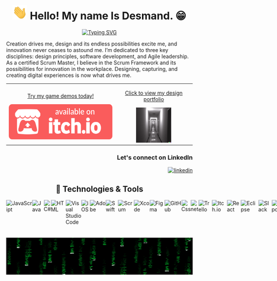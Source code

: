 <h1 align="center"><img src="./media/waving-hand.gif" width="40"> Hello! My name Is Desmand. 😁 </h1>

<div align="center">
<a href="https://git.io/typing-svg"><img src="https://readme-typing-svg.demolab.com?font=Fira+Code&pause=2000&color=0BF72C&width=435&lines=Multi-Talented+Creative+Technologist" alt="Typing SVG" /></a>
</div>

<p>Creation drives me, design and its endless possibilities excite me, and innovation never ceases to astound me. I’m dedicated to three key disciplines: design principles, software development, and Agile leadership. As a certified Scrum Master, I believe in the Scrum Framework and its possibilities for innovation in the workplace. Designing, capturing, and creating digital experiences is now what drives me.</p>

<table align="center">
<tr>
  
<td align="center">
  <a href="https://blacksky-design-studio.itch.io">
    <p>Try my game demos today!</p>
    <img src="./media/badgeColor.png" height="95" />
  </a>
</td>

  
<td align="center">
 <a href="https://blackskydesignstudio.com/dk-portfolio/" >
    <p>Click to view my design portfolio</p>
    <img src="./media/hall.png" height="95"/>
  </a>
</td>
</tr>
</table>

<div align="right">
<h3>Let's connect on LinkedIn</h3>
<a href="https://www.linkedin.com/in/desmandking/">
  <img alt="linkedin" title="Linkedin Profile" src="https://img.shields.io/badge/linkedin-%230077B5.svg?&style=for-the-badge&logo=linkedin&logoColor=white"/></a>
</div>
  
  <h2 align="center">🔨 Technologies & Tools</h2>
  
 <div style="display:flex; flex-direction:row;">
  <img alt="JavaScript" src="https://img.shields.io/badge/JavaScript-F7DF1E.svg?style=for-the-badge&logo=javascript&logoColor=black">
  <img alt="Java" src="https://img.shields.io/badge/Java-007396.svg?style=for-the-badge&logo=java&logoColor=white">
  <img alt="C#" src="https://img.shields.io/badge/C%23-239120.svg?style=for-the-badge&logo=c-sharp&logoColor=white">
  <img alt="HTML" src="https://img.shields.io/badge/HTML-E34F26.svg?style=for-the-badge&logo=html5&logoColor=white">
  <img alt="Visual Studio Code" src="https://img.shields.io/badge/Visual%20Studio%20Code-0078d7.svg?style=for-the-badge&logo=visual-studio-code&logoColor=white">
  <img alt="iOS" src="https://img.shields.io/badge/-ios-black?style=for-the-badge&logo=ios">
  <img alt="Adobe" src="https://img.shields.io/badge/Adobe-FF0000.svg?style=for-the-badge&logo=adobe&logoColor=white">
  <img alt="Swift" src="https://img.shields.io/badge/-swift-orange?style=for-the-badge&logo=swift">
  <img alt="Scrum" src="https://img.shields.io/badge/-scrum-darkgreen?style=for-the-badge">
  <img alt="Xcode" src="https://img.shields.io/badge/-xcode-purple?style=for-the-badge&logo=Xcode">
  <img alt="Figma" src="https://img.shields.io/badge/-figma-yellow?style=for-the-badge&logo=figma">
  <img alt="GitHub" src="https://img.shields.io/badge/-GitHub-black?style=for-the-badge&logo=GitHub">
  <img alt="Css" src="https://img.shields.io/badge/-Css-yellow?style=for-the-badge&logo=css3">
  <img alt="net" src="https://img.shields.io/badge/-net-magenta?style=for-the-badge&logo=.net">
  <img alt="Trello" src="https://img.shields.io/badge/-trello-blue?style=for-the-badge&logo=trello">
  <img alt="Itch.io" src="https://img.shields.io/badge/-itch.io-grey?style=for-the-badge&logo=itch.io">
  <img alt="React" src="https://img.shields.io/badge/-react-crimson?style=for-the-badge&logo=react">
  <img alt="Eclipse" src="https://img.shields.io/badge/-eclipse_ide-purple?style=for-the-badge&logo=eclipseide">
  <img alt="Slack" src="https://img.shields.io/badge/-slack-orange?style=for-the-badge&logo=slack">
  <img alt="Expo" src="https://img.shields.io/badge/-expo-navy?style=for-the-badge&logo=expo">
  <img alt="Next Js" src="https://img.shields.io/badge/-next_js-lightblue?style=for-the-badge&logo=Next.js">
</div>
<br>
<br>
<img src='./media/matrix.gif' alt="The Matrix" height="100" width="1000" align="center">
<!--
**DesmandD3/desmandd3** is a ✨ _special_ ✨ repository because its `README.md` (this file) appears on your GitHub profile.

Here are some ideas to get you started:

- 🔭 I’m currently working on ...
- 🌱 I’m currently learning ...
- 👯 I’m looking to collaborate on ...
- 🤔 I’m looking for help with ...
- 💬 Ask me about ...
- 📫 How to reach me: ...
- 😄 Pronouns: ...
- ⚡ Fun fact: ...
-->

